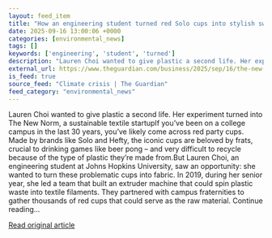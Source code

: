```yaml
---
layout: feed_item
title: "How an engineering student turned red Solo cups into stylish sweaters: ‘A lot of trial and error’"
date: 2025-09-16 13:00:06 +0000
categories: [environmental_news]
tags: []
keywords: ['engineering', 'student', 'turned']
description: "Lauren Choi wanted to give plastic a second life. Her experiment turned into The New Norm, a sustainable textile startupIf you’ve been on a college campus in..."
external_url: https://www.theguardian.com/business/2025/sep/16/the-new-norm-sustainable-textiles-lauren-choi
is_feed: true
source_feed: "Climate crisis | The Guardian"
feed_category: "environmental_news"
---
```


Lauren Choi wanted to give plastic a second life. Her experiment turned into The New Norm, a sustainable textile startupIf you’ve been on a college campus in the last 30 years, you’ve likely come across red party cups. Made by brands like Solo and Hefty, the iconic cups are beloved by frats, crucial to drinking games like beer pong – and very difficult to recycle because of the type of plastic they’re made from.But Lauren Choi, an engineering student at Johns Hopkins University, saw an opportunity: she wanted to turn these problematic cups into fabric. In 2019, during her senior year, she led a team that built an extruder machine that could spin plastic waste into textile filaments. They partnered with campus fraternities to gather thousands of red cups that could serve as the raw material. Continue reading...

[Read original article](https://www.theguardian.com/business/2025/sep/16/the-new-norm-sustainable-textiles-lauren-choi)
